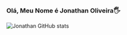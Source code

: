 ### Olá, Meu Nome é Jonathan Oliveira🖐
![Jonathan GitHub stats](https://github-readme-stats.vercel.app/api?username=jonathancardosoliveira&show_icons=true&theme=dark)<br>
<!--![Top Langs](https://github-readme-stats.vercel.app/api/top-langs/?username=jonathancardosoliveira&layout=compact)
